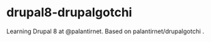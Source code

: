 drupal8-drupalgotchi
====================

Learning Drupal 8 at @palantirnet. Based on palantirnet/drupalgotchi .
